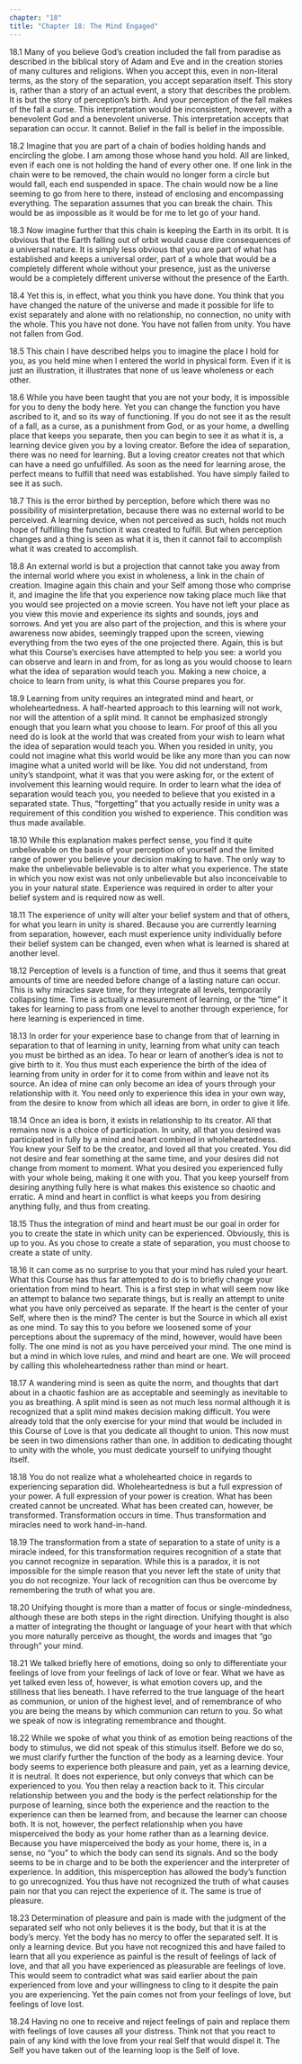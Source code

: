 ```yaml
---
chapter: "18"
title: "Chapter 18: The Mind Engaged"
---
```


18.1 Many of you believe God’s creation included the fall from paradise
as described in the biblical story of Adam and Eve and in the creation
stories of many cultures and religions. When you accept this, even in
non-literal terms, as the story of the separation, you accept separation
itself. This story is, rather than a story of an actual event, a story
that describes the problem.  It is but the story of perception’s birth.
And your perception of the fall makes of the fall a curse. This
interpretation would be inconsistent, however, with a benevolent God and
a benevolent universe. This interpretation accepts that separation can
occur. It cannot. Belief in the fall is belief in the impossible.

18.2 Imagine that you are part of a chain of bodies holding hands and
encircling the globe. I am among those whose hand you hold. All are
linked, even if each one is not holding the hand of every other one. If
one link in the chain were to be removed, the chain would no longer form
a circle but would fall, each end suspended in space. The chain would
now be a line seeming to go from here to there, instead of enclosing and
encompassing everything. The separation assumes that you can break the
chain. This would be as impossible as it would be for me to let go of
your hand.

18.3 Now imagine further that this chain is keeping the Earth in its
orbit.  It is obvious that the Earth falling out of orbit would cause
dire consequences of a universal nature. It is simply less obvious that
you are part of what has established and keeps a universal order, part
of a whole that would be a completely different whole without your
presence, just as the universe would be a completely different universe
without the presence of the Earth.

18.4 Yet this is, in effect, what you think you have done. You think
that you have changed the nature of the universe and made it possible
for life to exist separately and alone with no relationship, no
connection, no unity with the whole. This you have not done. You have
not fallen from unity. You have not fallen from God.

18.5 This chain I have described helps you to imagine the place I hold
for you, as you held mine when I entered the world in physical form.
Even if it is just an illustration, it illustrates that none of us leave
wholeness or each other.

18.6 While you have been taught that you are not your body, it is
impossible for you to deny the body here. Yet you can change the
function you have ascribed to it, and so its way of functioning. If you
do not see it as the result of a fall, as a curse, as a punishment from
God, or as your home, a dwelling place that keeps you separate, then you
can begin to see it as what it is, a learning device given you by a
loving creator. Before the idea of separation, there was no need for
learning. But a loving creator creates not that which can have a need go
unfulfilled. As soon as the need for learning arose, the perfect means
to fulfill that need was established. You have simply failed to see it
as such.

18.7 This is the error birthed by perception, before which there was no
possibility of misinterpretation, because there was no external world to
be perceived. A learning device, when not perceived as such, holds not
much hope of fulfilling the function it was created to fulfill. But when
perception changes and a thing is seen as what it is, then it cannot
fail to accomplish what it was created to accomplish.

18.8 An external world is but a projection that cannot take you away
from the internal world where you exist in wholeness, a link in the
chain of creation.  Imagine again this chain and your Self among those
who comprise it, and imagine the life that you experience now taking
place much like that you would see projected on a movie screen. You have
not left your place as you view this movie and experience its sights and
sounds, joys and sorrows. And yet you are also part of the projection,
and this is where your awareness now abides, seemingly trapped upon the
screen, viewing everything from the two eyes of the one projected there.
Again, this is but what this Course’s exercises have attempted to help
you see: a world you can observe and learn in and from, for as long as
you would choose to learn what the idea of separation would teach you.
Making a new choice, a choice to learn from unity, is what this Course
prepares you for.

18.9 Learning from unity requires an integrated mind and heart, or
wholeheartedness. A half-hearted approach to this learning will not
work, nor will the attention of a split mind. It cannot be emphasized
strongly enough that you learn what you choose to learn. For proof of
this all you need do is look at the world that was created from your
wish to learn what the idea of separation would teach you. When you
resided in unity, you could not imagine what this world would be like
any more than you can now imagine what a united world will be like. You
did not understand, from unity’s standpoint, what it was that you were
asking for, or the extent of involvement this learning would require. In
order to learn what the idea of separation would teach you, you needed
to believe that you existed in a separated state. Thus, “forgetting”
that you actually reside in unity was a requirement of this condition
you wished to experience. This condition was thus made available.

18.10 While this explanation makes perfect sense, you find it quite
unbelievable on the basis of your perception of yourself and the limited
range of power you believe your decision making to have. The only way to
make the unbelievable believable is to alter what you experience. The
state in which you now exist was not only unbelievable but also
inconceivable to you in your natural state. Experience was required in
order to alter your belief system and is required now as well.

18.11 The experience of unity will alter your belief system and that of
others, for what you learn in unity is shared. Because you are currently
learning from separation, however, each must experience unity
individually before their belief system can be changed, even when what
is learned is shared at another level.

18.12 Perception of levels is a function of time, and thus it seems that
great amounts of time are needed before change of a lasting nature can
occur.  This is why miracles save time, for they integrate all levels,
temporarily collapsing time. Time is actually a measurement of learning,
or the “time” it takes for learning to pass from one level to another
through experience, for here learning is experienced in time.

18.13 In order for your experience base to change from that of learning
in separation to that of learning in unity, learning from what unity can
teach you must be birthed as an idea. To hear or learn of another’s idea
is not to give birth to it. You thus must each experience the birth of
the idea of learning from unity in order for it to come from within and
leave not its source. An idea of mine can only become an idea of yours
through your relationship with it. You need only to experience this idea
in your own way, from the desire to know from which all ideas are born,
in order to give it life.

18.14 Once an idea is born, it exists in relationship to its creator.
All that remains now is a choice of participation. In unity, all that
you desired was participated in fully by a mind and heart combined in
wholeheartedness.  You knew your Self to be the creator, and loved all
that you created. You did not desire and fear something at the same
time, and your desires did not change from moment to moment. What you
desired you experienced fully with your whole being, making it one with
you. That you keep yourself from desiring anything fully here is what
makes this existence so chaotic and erratic. A mind and heart in
conflict is what keeps you from desiring anything fully, and thus from
creating.

18.15 Thus the integration of mind and heart must be our goal in order
for you to create the state in which unity can be experienced.
Obviously, this is up to you. As you chose to create a state of
separation, you must choose to create a state of unity.

18.16 It can come as no surprise to you that your mind has ruled your
heart.  What this Course has thus far attempted to do is to briefly
change your orientation from mind to heart. This is a first step in what
will seem now like an attempt to balance two separate things, but is
really an attempt to unite what you have only perceived as separate. If
the heart is the center of your Self, where then is the mind? The center
is but the Source in which all exist as one mind. To say this to you
before we loosened some of your perceptions about the supremacy of the
mind, however, would have been folly. The one mind is not as you have
perceived your mind. The one mind is but a mind in which love rules, and
mind and heart are one. We will proceed by calling this wholeheartedness
rather than mind or heart.

18.17 A wandering mind is seen as quite the norm, and thoughts that dart
about in a chaotic fashion are as acceptable and seemingly as inevitable
to you as breathing. A split mind is seen as not much less normal
although it is recognized that a split mind makes decision making
difficult. You were already told that the only exercise for your mind
that would be included in this Course of Love is that you dedicate all
thought to union. This now must be seen in two dimensions rather than
one. In addition to dedicating thought to unity with the whole, you must
dedicate yourself to unifying thought itself.

18.18 You do not realize what a wholehearted choice in regards to
experiencing separation did. Wholeheartedness is but a full expression
of your power. A full expression of your power is creation. What has
been created cannot be uncreated. What has been created can, however, be
transformed.  Transformation occurs in time. Thus transformation and
miracles need to work hand-in-hand.

18.19 The transformation from a state of separation to a state of unity
is a miracle indeed, for this transformation requires recognition of a
state that you cannot recognize in separation. While this is a paradox,
it is not impossible for the simple reason that you never left the state
of unity that you do not recognize. Your lack of recognition can thus be
overcome by remembering the truth of what you are.

18.20 Unifying thought is more than a matter of focus or
single-mindedness, although these are both steps in the right direction.
Unifying thought is also a matter of integrating the thought or language
of your heart with that which you more naturally perceive as thought,
the words and images that “go through” your mind.

18.21 We talked briefly here of emotions, doing so only to differentiate
your feelings of love from your feelings of lack of love or fear. What
we have as yet talked even less of, however, is what emotion covers up,
and the stillness that lies beneath. I have referred to the true
language of the heart as communion, or union of the highest level, and
of remembrance of who you are being the means by which communion can
return to you. So what we speak of now is integrating remembrance and
thought.

18.22 While we spoke of what you think of as emotion being reactions of
the body to stimulus, we did not speak of this stimulus itself. Before
we do so, we must clarify further the function of the body as a learning
device. Your body seems to experience both pleasure and pain, yet as a
learning device, it is neutral. It does not experience, but only conveys
that which can be experienced to you. You then relay a reaction back to
it. This circular relationship between you and the body is the perfect
relationship for the purpose of learning, since both the experience and
the reaction to the experience can then be learned from, and because the
learner can choose both. It is not, however, the perfect relationship
when you have misperceived the body as your home rather than as a
learning device. Because you have misperceived the body as your home,
there is, in a sense, no “you” to which the body can send its signals.
And so the body seems to be in charge and to be both the experiencer and
the interpreter of experience. In addition, this misperception has
allowed the body’s function to go unrecognized. You thus have not
recognized the truth of what causes pain nor that you can reject the
experience of it. The same is true of pleasure.

18.23 Determination of pleasure and pain is made with the judgment of
the separated self who not only believes it is the body, but that it is
at the body’s mercy. Yet the body has no mercy to offer the separated
self. It is only a learning device. But you have not recognized this and
have failed to learn that all you experience as painful is the result of
feelings of lack of love, and that all you have experienced as
pleasurable are feelings of love. This would seem to contradict what was
said earlier about the pain experienced from love and your willingness
to cling to it despite the pain you are experiencing.  Yet the pain
comes not from your feelings of love, but feelings of love lost.

18.24 Having no one to receive and reject feelings of pain and replace
them with feelings of love causes all your distress. Think not that you
react to pain of any kind with the love from your real Self that would
dispel it. The Self you have taken out of the learning loop is the Self
of love.

